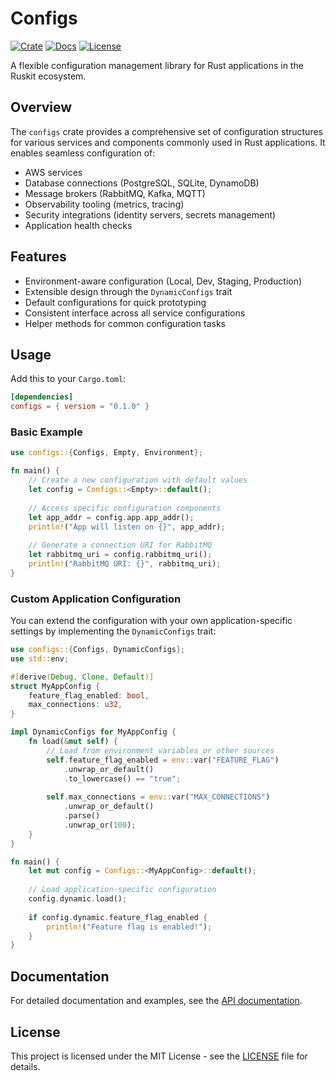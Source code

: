 # Configs

[![Crate](https://img.shields.io/crates/v/configs.svg)](https://crates.io/crates/configs)
[![Docs](https://docs.rs/configs/badge.svg)](https://docs.rs/configs)
[![License](https://img.shields.io/badge/license-MIT-blue.svg)](LICENSE)

A flexible configuration management library for Rust applications in the Ruskit ecosystem.

## Overview

The `configs` crate provides a comprehensive set of configuration structures for various services and components commonly used in Rust applications. It enables seamless configuration of:

- AWS services
- Database connections (PostgreSQL, SQLite, DynamoDB)
- Message brokers (RabbitMQ, Kafka, MQTT)
- Observability tooling (metrics, tracing)
- Security integrations (identity servers, secrets management)
- Application health checks

## Features

- Environment-aware configuration (Local, Dev, Staging, Production)
- Extensible design through the `DynamicConfigs` trait
- Default configurations for quick prototyping
- Consistent interface across all service configurations
- Helper methods for common configuration tasks

## Usage

Add this to your `Cargo.toml`:

```toml
[dependencies]
configs = { version = "0.1.0" }
```

### Basic Example

```rust
use configs::{Configs, Empty, Environment};

fn main() {
    // Create a new configuration with default values
    let config = Configs::<Empty>::default();
    
    // Access specific configuration components
    let app_addr = config.app.app_addr();
    println!("App will listen on {}", app_addr);
    
    // Generate a connection URI for RabbitMQ
    let rabbitmq_uri = config.rabbitmq_uri();
    println!("RabbitMQ URI: {}", rabbitmq_uri);
}
```

### Custom Application Configuration

You can extend the configuration with your own application-specific settings by implementing the `DynamicConfigs` trait:

```rust
use configs::{Configs, DynamicConfigs};
use std::env;

#[derive(Debug, Clone, Default)]
struct MyAppConfig {
    feature_flag_enabled: bool,
    max_connections: u32,
}

impl DynamicConfigs for MyAppConfig {
    fn load(&mut self) {
        // Load from environment variables or other sources
        self.feature_flag_enabled = env::var("FEATURE_FLAG")
            .unwrap_or_default()
            .to_lowercase() == "true";
            
        self.max_connections = env::var("MAX_CONNECTIONS")
            .unwrap_or_default()
            .parse()
            .unwrap_or(100);
    }
}

fn main() {
    let mut config = Configs::<MyAppConfig>::default();
    
    // Load application-specific configuration
    config.dynamic.load();
    
    if config.dynamic.feature_flag_enabled {
        println!("Feature flag is enabled!");
    }
}
```

## Documentation

For detailed documentation and examples, see the [API documentation](https://docs.rs/configs).

## License

This project is licensed under the MIT License - see the [LICENSE](LICENSE) file for details.